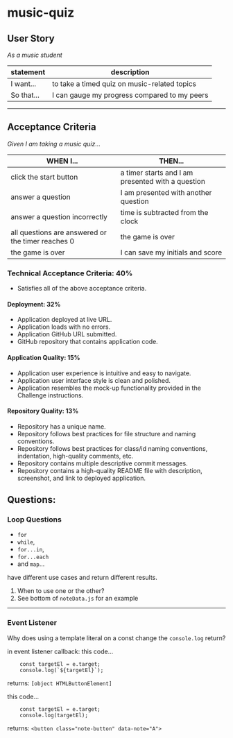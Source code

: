 # music-quiz

## User Story

_As a music student_

| statement  | description                                  |
| ---------- | -------------------------------------------- |
| I want...  | to take a timed quiz on music-related topics |
| So that... | I can gauge my progress compared to my peers |

---

## Acceptance Criteria

_Given I am taking a music quiz..._

| WHEN I...                                         | THEN...                                           |
| ------------------------------------------------- | ------------------------------------------------- |
| click the start button                            | a timer starts and I am presented with a question |
| answer a question                                 | I am presented with another question              |
| answer a question incorrectly                     | time is subtracted from the clock                 |
| all questions are answered or the timer reaches 0 | the game is over                                  |
| the game is over                                  | I can save my initials and score                  |

### Technical Acceptance Criteria: 40%

-   Satisfies all of the above acceptance criteria.

#### Deployment: 32%

-   Application deployed at live URL.
-   Application loads with no errors.
-   Application GitHub URL submitted.
-   GitHub repository that contains application code.

#### Application Quality: 15%

-   Application user experience is intuitive and easy to navigate.
-   Application user interface style is clean and polished.
-   Application resembles the mock-up functionality provided in the Challenge instructions.

#### Repository Quality: 13%

-   Repository has a unique name.
-   Repository follows best practices for file structure and naming conventions.
-   Repository follows best practices for class/id naming conventions, indentation, high-quality comments, etc.
-   Repository contains multiple descriptive commit messages.
-   Repository contains a high-quality README file with description, screenshot, and link to deployed application.

## Questions:

### Loop Questions

-   `for`
-   `while`,
-   `for...in`,
-   `for...each`
-   and `map`...

have different use cases and return different results.

1. When to use one or the other?
2. See bottom of `noteData.js` for an example

---

### Event Listener

Why does using a template literal on a const change the `console.log` return?

in event listener callback:
this code...

```
	const targetEl = e.target;
	console.log(`${targetEl}`);

```

returns:
`[object HTMLButtonElement]`

this code...

```
	const targetEl = e.target;
	console.log(targetEl);
```

returns:
`<button class="note-button" data-note="A">`
